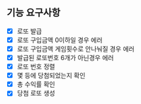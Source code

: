 ## 기능 요구사항
+ [x] 로또 발급
+ [x] 로또 구입금액 0이하일 경우 에러
+ [x] 로또 구입금액 게임횟수로 안나눠질 경우 에러
+ [x] 발급된 로또번호 6개가 아닌경우 에러
+ [x] 로또 번호 정렬
+ [x] 몇 등에 당첨되었는지 확인
+ [x] 총 수익률 확인
+ [x] 당첨 로또 생성
